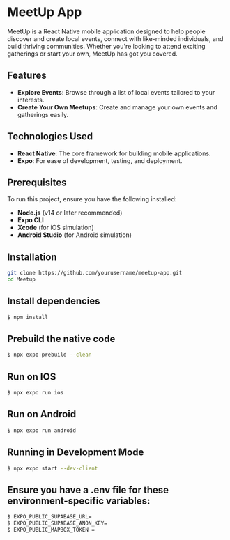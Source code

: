 # MeetUp App

MeetUp is a React Native mobile application designed to help people discover and create local events, connect with like-minded individuals, and build thriving communities. Whether you're looking to attend exciting gatherings or start your own, MeetUp has got you covered.

## Features

- **Explore Events**: Browse through a list of local events tailored to your interests.
- **Create Your Own Meetups**: Create and manage your own events and gatherings easily.

## Technologies Used

- **React Native**: The core framework for building mobile applications.
- **Expo**: For ease of development, testing, and deployment.

## Prerequisites

To run this project, ensure you have the following installed:

- **Node.js** (v14 or later recommended)
- **Expo CLI**
- **Xcode** (for iOS simulation)
- **Android Studio** (for Android simulation)

## Installation

```bash
git clone https://github.com/yourusername/meetup-app.git
cd Meetup
```

## Install dependencies

```bash
$ npm install
```

## Prebuild the native code

```bash
$ npx expo prebuild --clean
```

## Run on IOS

```bash
$ npx expo run ios
```

## Run on Android

```bash
$ npx expo run android
```

## Running in Development Mode

```bash
$ npx expo start --dev-client
```

## **Ensure you have a .env file for these environment-specific variables:**

```bash
$ EXPO_PUBLIC_SUPABASE_URL=
$ EXPO_PUBLIC_SUPABASE_ANON_KEY=
$ EXPO_PUBLIC_MAPBOX_TOKEN =
```
